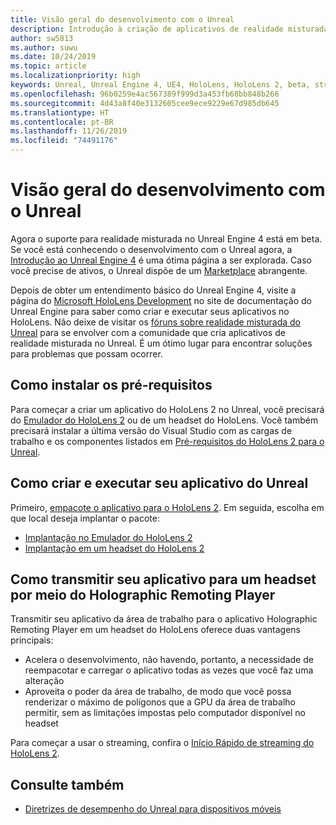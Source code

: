 ```yaml
---
title: Visão geral do desenvolvimento com o Unreal
description: Introdução à criação de aplicativos de realidade misturada no Unreal.
author: sw5813
ms.author: suwu
ms.date: 10/24/2019
ms.topic: article
ms.localizationpriority: high
keywords: Unreal, Unreal Engine 4, UE4, HoloLens, HoloLens 2, beta, streaming, comunicação remota, realidade misturada, desenvolvimento, introdução, novo projeto, emulador, documentação
ms.openlocfilehash: 96b0259e4ac567389f999d3a453fb68bb848b266
ms.sourcegitcommit: 4d43a8f40e3132605cee9ece9229e67d985db645
ms.translationtype: HT
ms.contentlocale: pt-BR
ms.lasthandoff: 11/26/2019
ms.locfileid: "74491176"
---
```

# <a name="unreal-development-overview"></a>Visão geral do desenvolvimento com o Unreal

Agora o suporte para realidade misturada no Unreal Engine 4 está em beta. Se você está conhecendo o desenvolvimento com o Unreal agora, a <a href="https://docs.unrealengine.com//GettingStarted/index.html" target="_blank">Introdução ao Unreal Engine 4</a> é uma ótima página a ser explorada. Caso você precise de ativos, o Unreal dispõe de um <a href="https://www.unrealengine.com/marketplace//store" target="_blank">Marketplace</a> abrangente. 

Depois de obter um entendimento básico do Unreal Engine 4, visite a página do <a href="https://docs.unrealengine.com//Platforms/AR/HoloLens2/index.html" target="_blank">Microsoft HoloLens Development</a> no site de documentação do Unreal Engine para saber como criar e executar seus aplicativos no HoloLens. Não deixe de visitar os <a href="https://forums.unrealengine.com/development-discussion/vr-ar-development" target="_blank">fóruns sobre realidade misturada do Unreal</a> para se envolver com a comunidade que cria aplicativos de realidade misturada no Unreal. É um ótimo lugar para encontrar soluções para problemas que possam ocorrer.

## <a name="installing-the-prerequisites"></a>Como instalar os pré-requisitos

Para começar a criar um aplicativo do HoloLens 2 no Unreal, você precisará do [Emulador do HoloLens 2](using-the-hololens-emulator.md) ou de um headset do HoloLens. Você também precisará instalar a última versão do Visual Studio com as cargas de trabalho e os componentes listados em <a href="https://docs.unrealengine.com//Platforms/AR/HoloLens2/Prerequisites/index.html" target="_blank">Pré-requisitos do HoloLens 2 para o Unreal</a>.

## <a name="building-and-running-your-unreal-app"></a>Como criar e executar seu aplicativo do Unreal

Primeiro, <a href="https://docs.unrealengine.com//Platforms/AR/HoloLens2/HowTo/PackageApp/index.html" target="_blank">empacote o aplicativo para o HoloLens 2</a>. Em seguida, escolha em que local deseja implantar o pacote:
* <a href="https://docs.unrealengine.com//Platforms/AR/HoloLens2/QuickStartEmulator/index.html" target="_blank">Implantação no Emulador do HoloLens 2</a>
* <a href="https://docs.unrealengine.com//Platforms/AR/HoloLens2/QuickStartDevice/index.html" target="_blank">Implantação em um headset do HoloLens 2</a>

## <a name="streaming-your-app-to-a-headset-via-the-holographic-remoting-player"></a>Como transmitir seu aplicativo para um headset por meio do Holographic Remoting Player

Transmitir seu aplicativo da área de trabalho para o aplicativo Holographic Remoting Player em um headset do HoloLens oferece duas vantagens principais: 
* Acelera o desenvolvimento, não havendo, portanto, a necessidade de reempacotar e carregar o aplicativo todas as vezes que você faz uma alteração
* Aproveita o poder da área de trabalho, de modo que você possa renderizar o máximo de polígonos que a GPU da área de trabalho permitir, sem as limitações impostas pelo computador disponível no headset

Para começar a usar o streaming, confira o <a href="https://docs.unrealengine.com//Platforms/AR/HoloLens2/QuickStartStreaming/index.html" target="_blank">Início Rápido de streaming do HoloLens 2</a>[]().

## <a name="see-also"></a>Consulte também
* <a href="https://docs.unrealengine.com//Platforms/Mobile/Performance/index.html" target="_blank">Diretrizes de desempenho do Unreal para dispositivos móveis</a>
